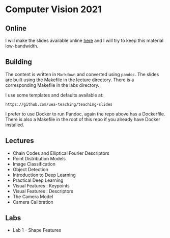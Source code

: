 # Computer Vision 2021

## Online

I will make the slides available online [here](https://uea-teaching.github.io/computer-vision-2022/) and I will try to keep this material low-bandwidth.

## Building

The content is written in `Markdown` and converted using `pandoc`.
The slides are built using the Makefile in the lecture directory.
There is a corresponding Makefile in the labs directory.

I use some templates and defaults available at:

    https://github.com/uea-teaching/teaching-slides

I prefer to use Docker to run Pandoc, again the repo above has a Dockerfile.
There is also a Makefile in the root of this repo if you already have Docker installed.

## Lectures

- Chain Codes and Elliptical Fourier Descriptors
- Point Distribution Models
- Image Classification
- Object Detection
- Introduction to Deep Learning
- Practical Deep Learning
- Visual Features : Keypoints
- Visual Features : Descriptors
- The Camera Model
- Camera Calibration

## Labs

- Lab 1 - Shape Features
